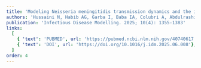 ```yaml
---
title: 'Modeling Neisseria meningitidis transmission dynamics and the impact of pentavalent vaccination targeting serogroups A, C, W-135, Y, and X in the African meningitis belt'
authors: 'Hussaini N, Habib AG, Garba I, Baba IA, Colubri A, Abdulrashid I, SS Musa'
publication: 'Infectious Disease Modelling. 2025; 10(4): 1355-1383'
links:
  [
    { 'text': 'PUBMED', url: 'https://pubmed.ncbi.nlm.nih.gov/40740617'},
    { 'text': 'DOI', url: 'https://doi.org/10.1016/j.idm.2025.06.008'},
  ]
order: 4
---
```

